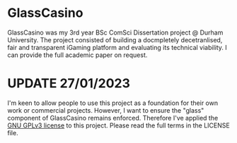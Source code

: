 # GlassCasino
GlassCasino was my 3rd year BSc ComSci Dissertation project @ Durham University. The project consisted of building a docmpletely decetranlised, fair and transparent iGaming platform and evaluating its technical viability. I can provide the full academic paper on request.

# UPDATE 27/01/2023
I'm keen to allow people to use this project as a foundation for their own work or commercial projects. However, I want to ensure the "glass" component of GlassCasino remains enforced. Therefore I've applied the [GNU GPLv3 license](https://choosealicense.com/licenses/gpl-3.0/) to this project. Please read the full terms in the LICENSE file. 



